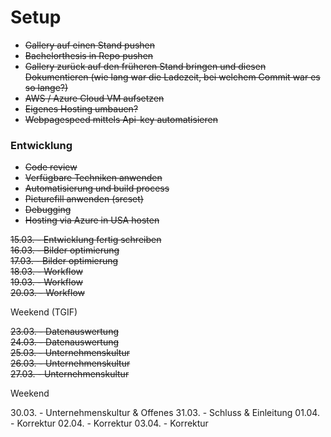 # Setup

* ~~Gallery auf einen Stand pushen~~
* ~~Bachelorthesis in Repo pushen~~
* ~~Gallery zurück auf den früheren Stand bringen und diesen Dokumentieren (wie lang war die Ladezeit, bei welchem Commit war es so lange?)~~
* ~~AWS / Azure Cloud VM aufsetzen~~
* ~~Eigenes Hosting umbauen?~~
* ~~Webpagespeed mittels Api-key automatisieren~~

### Entwicklung

* ~~Code review~~
* ~~Verfügbare Techniken anwenden~~
* ~~Automatisierung und build process~~
* ~~Picturefill anwenden (srcset)~~
* ~~Debugging~~
* ~~Hosting via Azure in USA hosten~~  

~~15.03. - Entwicklung fertig schreiben~~  
~~16.03. - Bilder optimierung~~  
~~17.03. - Bilder optimierung~~  
~~18.03. - Workflow~~  
~~19.03. - Workflow~~  
~~20.03. - Workflow~~  

Weekend (TGIF)  

~~23.03. - Datenauswertung~~  
~~24.03. - Datenauswertung~~  
~~25.03. - Unternehmenskultur~~  
~~26.03. - Unternehmenskultur~~  
~~27.03. - Unternehmenskultur~~  
  
Weekend  

30.03. - Unternehmenskultur & Offenes
31.03. - Schluss & Einleitung
01.04. - Korrektur
02.04. - Korrektur
03.04. - Korrektur
